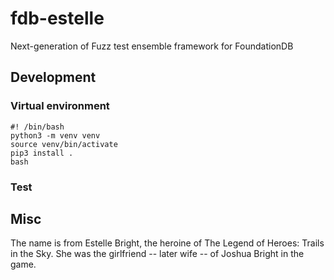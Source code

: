 # fdb-estelle

Next-generation of Fuzz test ensemble framework for FoundationDB

## Development

### Virtual environment
```
#! /bin/bash
python3 -m venv venv
source venv/bin/activate
pip3 install .
bash
```


### Test

## Misc
The name is from Estelle Bright, the heroine of The Legend of Heroes: Trails in the Sky. She was the girlfriend -- later wife -- of Joshua Bright in the game.
